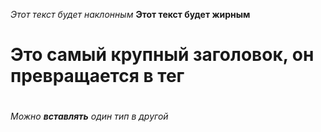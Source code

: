 *Этот текст будет наклонным*
**Этот текст будет жирным**
# Это самый крупный заголовок, он превращается в тег <h1>
_Можно **вставлять** один тип в другой_